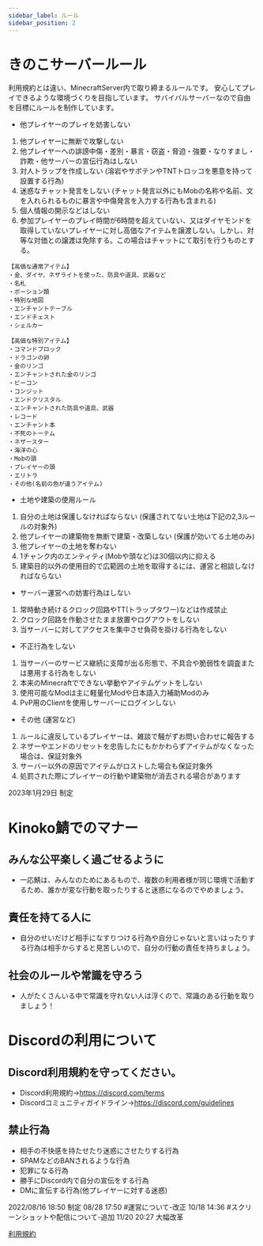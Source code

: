 ```yaml
---
sidebar_label: ルール
sidebar_position: 2
---
```


# きのこサーバールール
利用規約とは違い、MinecraftServer内で取り締まるルールです。
安心してプレイできるような環境づくりを目指しています。
サバイバルサーバーなので自由を目標にルールを制作しています。

+ 他プレイヤーのプレイを妨害しない
1. 他プレイヤーに無断で攻撃しない
2. 他プレイヤーへの誹謗中傷・差別・暴言・窃盗・脅迫・強要・なりすまし・詐欺・他サーバーの宣伝行為はしない
3. 対人トラップを作成しない (溶岩やサボテンやTNTトロッコを悪意を持って設置する行為)
4. 迷惑なチャット発言をしない (チャット発言以外にもMobの名称や名前、文を入れられるものに暴言や中傷発言を入力する行為も含まれる)
5. 個人情報の開示などはしない
6. 参加プレイヤーのプレイ時間が6時間を超えていない、又はダイヤモンドを取得していないプレイヤーに対し高価なアイテムを譲渡しない。しかし、対等な対価との譲渡は免除する。この場合はチャットにて取引を行うものとする。
```
【高価な通常アイテム】
・金、ダイヤ、ネザライトを使った、防具や道具、武器など
・名札
・ポーション類
・特別な地図
・エンチャントテーブル
・エンドチェスト
・シェルカー

【高価な特別アイテム】
・コマンドブロック
・ドラゴンの卵
・金のリンゴ
・エンチャントされた金のリンゴ
・ビーコン
・コンジット
・エンドクリスタル     
・エンチャントされた防具や道具、武器
・レコード
・エンチャント本
・不死のトーテム
・ネザースター
・海洋の心
・Mobの頭
・プレイヤーの頭
・エリトラ
・その他(名前の色が違うアイテム)
```
+ 土地や建築の使用ルール
1. 自分の土地は保護しなければならない (保護されてない土地は下記の2,3ルールの対象外)
2. 他プレイヤーの建築物を無断で建築・改築しない (保護が効いてる土地のみ)
3. 他プレイヤーの土地を奪わない
4. 1チャンク内のエンティティ(Mobや頭など)は30個以内に抑える
5. 建築目的以外の使用目的で広範囲の土地を取得するには、運営と相談しなければならない

+ サーバー運営への妨害行為はしない
1. 常時動き続けるクロック回路やTT(トラップタワー)などは作成禁止
2. クロック回路を作動させたまま放置やログアウトをしない
3. 当サーバーに対してアクセスを集中させ負荷を掛ける行為をしない

+ 不正行為をしない
1. 当サーバーのサービス継続に支障が出る形態で、不具合や脆弱性を調査または悪用する行為をしない
2. 本来のMinecraftでできない挙動やアイテムゲットをしない
3. 使用可能なModは主に軽量化Modや日本語入力補助Modのみ
4. PvP用のClientを使用しサーバーにログインしない

+ その他 (運営など)
1. ルールに違反しているプレイヤーは、雑談で騒がずお問い合わせに報告する
2. ネザーやエンドのリセットを忠告したにもかかわらずアイテムがなくなった場合は、保証対象外
3. サーバー以外の原因でアイテムがロストした場合も保証対象外
4. 処罰された際にプレイヤーの行動や建築物が消去される場合があります

2023年1月29日 制定

# Kinoko鯖でのマナー

## みんな公平楽しく過ごせるように
- 一応鯖は、みんなのためにあるもので、複数の利用者様が同じ環境で活動するため、誰かが変な行動を取ったりすると迷惑になるのでやめましょう。

## 責任を持てる人に
- 自分のせいだけど相手になすりつける行為や自分じゃないと言いはったりする行為は相手からすると見苦しいので、自分の行動の責任を持ちましょう。

## 社会のルールや常識を守ろう
- 人がたくさんいる中で常識を守れない人は浮くので、常識のある行動を取りましょう！

# Discordの利用について

## Discord利用規約を守ってください。
- Discord利用規約→https://discord.com/terms
- Discordコミュニティガイドライン→https://discord.com/guidelines

## 禁止行為
- 相手の不快感を持たせたり迷惑にさせたりする行為
- SPAMなどのBANされるような行為
- 犯罪になる行為
- 勝手にDiscord内で自分の宣伝をする行為
- DMに宣伝する行為(他プレイヤーに対する迷惑)

2022/08/16 18:50 制定
08/28 17:50 #運営について-改正
10/18 14:36 #スクリーンショットや配信について-追加
11/20 20:27 大幅改革

[利用規約](server/tos.md)
